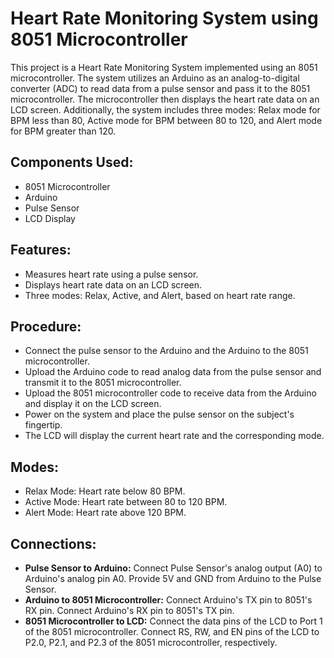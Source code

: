 # Heart Rate Monitoring System using 8051 Microcontroller
This project is a Heart Rate Monitoring System implemented using an 8051 microcontroller. The system utilizes an Arduino as an analog-to-digital converter (ADC) to read data from a pulse sensor and pass it to the 8051 microcontroller. The microcontroller then displays the heart rate data on an LCD screen. Additionally, the system includes three modes: Relax mode for BPM less than 80, Active mode for BPM between 80 to 120, and Alert mode for BPM greater than 120.

## Components Used:
- 8051 Microcontroller
- Arduino
- Pulse Sensor
- LCD Display

## Features:
- Measures heart rate using a pulse sensor.
- Displays heart rate data on an LCD screen.
- Three modes: Relax, Active, and Alert, based on heart rate range.

## Procedure:
- Connect the pulse sensor to the Arduino and the Arduino to the 8051 microcontroller.
- Upload the Arduino code to read analog data from the pulse sensor and transmit it to the 8051 microcontroller.
- Upload the 8051 microcontroller code to receive data from the Arduino and display it on the LCD screen.
- Power on the system and place the pulse sensor on the subject's fingertip.
- The LCD will display the current heart rate and the corresponding mode.

## Modes:
- Relax Mode: Heart rate below 80 BPM.
- Active Mode: Heart rate between 80 to 120 BPM.
- Alert Mode: Heart rate above 120 BPM.

## Connections:
- **Pulse Sensor to Arduino:**
Connect Pulse Sensor's analog output (A0) to Arduino's analog pin A0.
Provide 5V and GND from Arduino to the Pulse Sensor.
- **Arduino to 8051 Microcontroller:**
Connect Arduino's TX pin to 8051's RX pin.
Connect Arduino's RX pin to 8051's TX pin.
- **8051 Microcontroller to LCD:**
Connect the data pins of the LCD to Port 1 of the 8051 microcontroller.
Connect RS, RW, and EN pins of the LCD to P2.0, P2.1, and P2.3 of the 8051 microcontroller, respectively.


